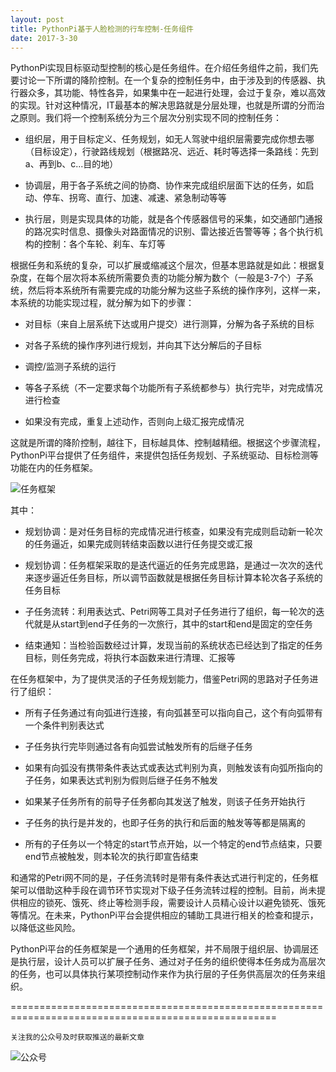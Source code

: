 ```yaml
---
layout: post
title: PythonPi基于人脸检测的行车控制-任务组件
date: 2017-3-30
---
```

PythonPi实现目标驱动型控制的核心是任务组件。在介绍任务组件之前，我们先要讨论一下所谓的降阶控制。在一个复杂的控制任务中，由于涉及到的传感器、执行器众多，其功能、特性各异，如果集中在一起进行处理，会过于复杂，难以高效的实现。针对这种情况，IT最基本的解决思路就是分层处理，也就是所谓的分而治之原则。我们将一个控制系统分为三个层次分别实现不同的控制任务：

- 组织层，用于目标定义、任务规划，如无人驾驶中组织层需要完成你想去哪（目标设定），行驶路线规划（根据路况、远近、耗时等选择一条路线：先到a、再到b、c...目的地）

- 协调层，用于各子系统之间的协商、协作来完成组织层面下达的任务，如启动、停车、拐弯、直行、加速、减速、紧急制动等等

- 执行层，则是实现具体的功能，就是各个传感器信号的采集，如交通部门通报的路况实时信息、摄像头对路面情况的识别、雷达接近告警等等；各个执行机构的控制：各个车轮、刹车、车灯等

根据任务和系统的复杂，可以扩展或缩减这个层次，但基本思路就是如此：根据复杂度，在每个层次将本系统所需要负责的功能分解为数个（一般是3-7个）子系统，然后将本系统所有需要完成的功能分解为这些子系统的操作序列，这样一来，本系统的功能实现过程，就分解为如下的步骤：

- 对目标（来自上层系统下达或用户提交）进行测算，分解为各子系统的目标

- 对各子系统的操作序列进行规划，并向其下达分解后的子目标

- 调控/监测子系统的运行

- 等各子系统（不一定要求每个功能所有子系统都参与）执行完毕，对完成情况进行检查

- 如果没有完成，重复上述动作，否则向上级汇报完成情况

这就是所谓的降阶控制，越往下，目标越具体、控制越精细。根据这个步骤流程，PythonPi平台提供了任务组件，来提供包括任务规划、子系统驱动、目标检测等功能在内的任务框架。

  ![任务框架](http://course.pythonpi.top:10008/images/目标驱动型控制.png)

其中：

- 规划协调：是对任务目标的完成情况进行核查，如果没有完成则启动新一轮次的任务逼近，如果完成则转结束函数以进行任务提交或汇报

- 规划协调：任务框架采取的是迭代逼近的任务完成思路，是通过一次次的迭代来逐步逼近任务目标，所以调节函数就是根据任务目标计算本轮次各子系统的任务目标

- 子任务流转：利用表达式、Petri网等工具对子任务进行了组织，每一轮次的迭代就是从start到end子任务的一次旅行，其中的start和end是固定的空任务

- 结束通知：当检验函数经过计算，发现当前的系统状态已经达到了指定的任务目标，则任务完成，将执行本函数来进行清理、汇报等

在任务框架中，为了提供灵活的子任务规划能力，借鉴Petri网的思路对子任务进行了组织：

- 所有子任务通过有向弧进行连接，有向弧甚至可以指向自己，这个有向弧带有一个条件判别表达式

- 子任务执行完毕则通过各有向弧尝试触发所有的后继子任务

- 如果有向弧没有携带条件表达式或表达式判别为真，则触发该有向弧所指向的子任务，如果表达式判别为假则后继子任务不触发

- 如果某子任务所有的前导子任务都向其发送了触发，则该子任务开始执行

- 子任务的执行是并发的，也即子任务的执行和后面的触发等等都是隔离的

- 所有的子任务以一个特定的start节点开始，以一个特定的end节点结束，只要end节点被触发，则本轮次的执行即宣告结束

和通常的Petri网不同的是，子任务流转时是带有条件表达式进行判定的，任务框架可以借助这种手段在调节环节实现对下级子任务流转过程的控制。目前，尚未提供相应的锁死、饿死、终止等检测手段，需要设计人员精心设计以避免锁死、饿死等情况。在未来，PythonPi平台会提供相应的辅助工具进行相关的检查和提示，以降低这些风险。

PythonPi平台的任务框架是一个通用的任务框架，并不局限于组织层、协调层还是执行层，设计人员可以扩展子任务、通过对子任务的组织使得本任务成为高层次的任务，也可以具体执行某项控制动作来作为执行层的子任务供高层次的任务来组织。

====================================================================================================

`关注我的公众号及时获取推送的最新文章`

  ![公众号](http://course.pythonpi.top:10008/images/qrcode.jpg)

